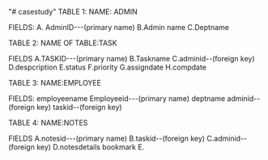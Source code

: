 "# casestudy" 
TABLE 1:
NAME: ADMIN


 FIELDS:
 A. AdminID---(primary name)
 B.Admin name
 C.Deptname
 
 TABLE 2:
 NAME OF TABLE:TASK
 
 
 FIELDS
 A.TASKID---(primary name)
 B.Taskname
 C.adminid--(foreign key)
 D.despcription
 E.status
 F.priority
 G.assigndate
 H.compdate
 
 
 TABLE 3:
 NAME:EMPLOYEE
 
 FIELDS:
 employeename
 Employeeid---(primary name)
 deptname
 adminid--(foreign key)
 taskid--(foreign key)
 
 
 TABLE 4:
 NAME:NOTES
 
 
 FIELDS
 A.notesid---(primary name)
 B.taskid--(foreign key)
 C.adminid--(foreign key)
 D.notesdetails
 bookmark
 E.
 
 
